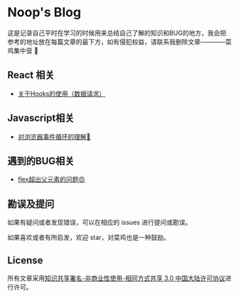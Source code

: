 # Noop's Blog

这是记录自己平时在学习的时候用来总结自己了解的知识和BUG的地方，我会把参考的地址放在每篇文章的最下方，如有侵犯权益，请联系我删除文章————菜鸡集中营 🤔

## React 相关

- [关于Hooks的使用（数据请求）](https://github.com/NewSimpleLife/Noop_Issure_Blog/issues/1#issue-473197777)

## Javascript相关

- [对浏览器事件循环的理解🤔](https://github.com/NewSimpleLife/My-Issure-Blog/issues/2)

## 遇到的BUG相关

- [flex超出父元素的问题😠](https://github.com/NewSimpleLife/My-Issure-Blog/issues/2)


## 勘误及提问

如果有疑问或者发现错误，可以在相应的 issues 进行提问或勘误。

如果喜欢或者有所启发，欢迎 star，对菜鸡也是一种鼓励。

## License

所有文章采用[知识共享署名-非商业性使用-相同方式共享 3.0 中国大陆许可协议](http://creativecommons.org/licenses/by-nc-sa/3.0/cn/)进行许可。
